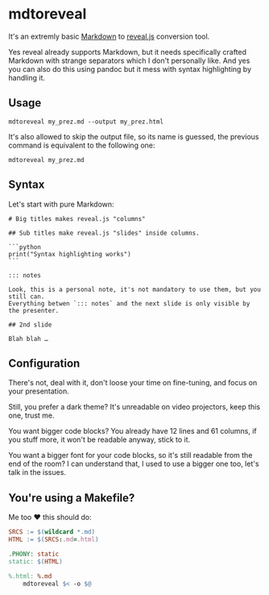 # mdtoreveal

It's an extremly basic
[Markdown](https://daringfireball.net/projects/markdown/) to
[reveal.js](https://revealjs.com/) conversion tool.

Yes reveal already supports Markdown, but it needs specifically
crafted Markdown with strange separators which I don't personally
like. And yes you can also do this using pandoc but it mess with
syntax highlighting by handling it.

## Usage

    mdtoreveal my_prez.md --output my_prez.html

It's also allowed to skip the output file, so its name is guessed, the
previous command is equivalent to the following one:

    mdtoreveal my_prez.md

## Syntax

Let's start with pure Markdown:

    # Big titles makes reveal.js "columns"

    ## Sub titles make reveal.js "slides" inside columns.

    ```python
    print("Syntax highlighting works")
    ```

    ::: notes

    Look, this is a personal note, it's not mandatory to use them, but you still can.
    Everything betwen `::: notes` and the next slide is only visible by the presenter.

    ## 2nd slide

    Blah blah …

## Configuration

There's not, deal with it, don't loose your time on fine-tuning, and
focus on your presentation.

Still, you prefer a dark theme? It's unreadable on video projectors,
keep this one, trust me.

You want bigger code blocks? You already have 12 lines and 61 columns,
if you stuff more, it won't be readable anyway, stick to it.

You want a bigger font for your code blocks, so it's still readable
from the end of the room? I can understand that, I used to use a
bigger one too, let's talk in the issues.


## You're using a Makefile?

Me too ♥ this should do:

```Makefile
SRCS := $(wildcard *.md)
HTML := $(SRCS:.md=.html)

.PHONY: static
static: $(HTML)

%.html: %.md
	mdtoreveal $< -o $@
```
